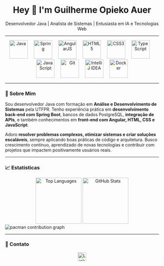 <h1 align="center">Hey 👋 I'm Guilherme Opieko Auer</h1>
<p align="center">Desenvolvedor Java | Analista de Sistemas | Entusiasta em IA e Tecnologias Web</p>

---

<div align="center">
  <!-- Skills -->
  <img src="https://cdn.jsdelivr.net/gh/devicons/devicon/icons/java/java-original.svg" height="60" alt="Java" />
  <img width="12" />
  <img src="https://cdn.jsdelivr.net/gh/devicons/devicon/icons/spring/spring-original.svg" height="60" alt="Spring" />
  <img width="12" />
  <img src="https://cdn.jsdelivr.net/gh/devicons/devicon/icons/angularjs/angularjs-original.svg" height="60" alt="AngularJS" />
  <img width="12" />
  <img src="https://cdn.jsdelivr.net/gh/devicons/devicon/icons/html5/html5-original.svg" height="60" alt="HTML5" />
  <img width="12" />
  <img src="https://cdn.jsdelivr.net/gh/devicons/devicon/icons/css3/css3-original.svg" height="60" alt="CSS3" />
  <img width="12" />
  <img src="https://cdn.jsdelivr.net/gh/devicons/devicon/icons/typescript/typescript-original.svg" height="60" alt="TypeScript" />
  <img width="12" />
  <img src="https://cdn.jsdelivr.net/gh/devicons/devicon/icons/javascript/javascript-original.svg" height="60" alt="JavaScript" />
  <img width="12" />
  <img src="https://cdn.jsdelivr.net/gh/devicons/devicon/icons/git/git-original.svg" height="60" alt="Git" />
  <img width="12" />
  <img src="https://cdn.jsdelivr.net/gh/devicons/devicon/icons/intellij/intellij-original.svg" height="60" alt="IntelliJ IDEA" />
  <img width="12" />
  <img src="https://cdn.jsdelivr.net/gh/devicons/devicon/icons/docker/docker-original.svg" height="60" alt="Docker" />
</div>

---

### 💼 Sobre Mim
Sou desenvolvedor Java com formação em **Análise e Desenvolvimento de Sistemas** pela UTFPR. Tenho experiência prática em **desenvolvimento back-end com Spring Boot**, bancos de dados PostgreSQL, **integração de APIs**, e também conhecimentos em **front-end com Angular, HTML, CSS e JavaScript**.  

Adoro **resolver problemas complexos, otimizar sistemas e criar soluções escaláveis**, sempre aplicando boas práticas de código e arquitetura. Busco crescimento contínuo, aprendizado de novas tecnologias e contribuir com projetos que impactem positivamente usuários reais.

---

### 📈 Estatísticas
<div align="center">
  <img src="https://github-readme-stats.vercel.app/api/top-langs?username=GOA03&layout=compact&langs_count=5&theme=dracula" height="150" alt="Top Languages" />
  <img src="https://github-readme-stats.vercel.app/api?username=GOA03&show_icons=true&include_all_commits=true&count_private=true&theme=dracula" height="150" alt="GitHub Stats" />
</div>

<picture>
  <source media="(prefers-color-scheme: dark)" srcset="https://raw.githubusercontent.com/GOA03/GOA03/output/pacman-contribution-graph-dark.svg">
  <source media="(prefers-color-scheme: light)" srcset="https://raw.githubusercontent.com/GOA03/GOA03/output/pacman-contribution-graph.svg">
  <img alt="pacman contribution graph" src="https://raw.githubusercontent.com/GOA03/GOA03/output/pacman-contribution-graph.svg">
</picture>

---

### 🔗 Contato
<div align="center">
  <a href="www.linkedin.com/in/guilherme-opieko-auer-410024210" target="_blank">
    <img src="https://img.shields.io/static/v1?message=LinkedIn&logo=linkedin&color=0077B5&logoColor=white&style=for-the-badge" height="28" alt="LinkedIn" />
  </a>
</div>
